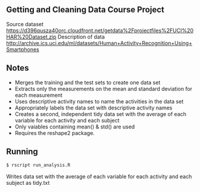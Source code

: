 ## Getting and Cleaning Data Course Project

Source dataset https://d396qusza40orc.cloudfront.net/getdata%2Fprojectfiles%2FUCI%20HAR%20Dataset.zip 
Description of data http://archive.ics.uci.edu/ml/datasets/Human+Activity+Recognition+Using+Smartphones 

## Notes

*  Merges the training and the test sets to create one data set
*  Extracts only the measurements on the mean and standard deviation for each measurement
*  Uses descriptive activity names to name the activities in the data set
*  Appropriately labels the data set with descriptive activity names
*  Creates a second, independent tidy data set with the average of each variable for each activity and each subject
*  Only vaiables containing mean() & std() are used
*  Requires the reshape2 package.

##  Running

```bash
$ rscript run_analysis.R
```

Writes data set with the average of each variable for each activity and each subject as tidy.txt

